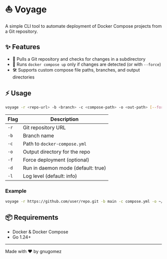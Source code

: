 # ⛵ Voyage

A simple CLI tool to automate deployment of Docker Compose projects from a Git repository.

## ✨ Features
- 🐳 Pulls a Git repository and checks for changes in a subdirectory
- 🔄 Runs `docker compose up` only if changes are detected (or with `--force`)
- 🛠️ Supports custom compose file paths, branches, and output directories

## ⚡ Usage
```sh
voyage -r <repo-url> -b <branch> -c <compose-path> -o <out-path> [--force] [--daemon] [--log-level debug|info|error|fatal]
```

| Flag         | Description                          |
|--------------|--------------------------------------|
| `-r`         | Git repository URL                   |
| `-b`         | Branch name                          |
| `-c`         | Path to `docker-compose.yml`         |
| `-o`         | Output directory for the repo        |
| `-f`         | Force deployment (optional)          |
| `-d`         | Run in daemon mode (default: true)   |
| `-l`         | Log level (default: info)            |

### Example
```sh
voyage -r https://github.com/user/repo.git -b main -c compose.yml -o ~/local-deployments/repo-folder -l debug
```

## 📦 Requirements
- Docker & Docker Compose
- Go 1.24+

---
Made with ❤️ by gnugomez
